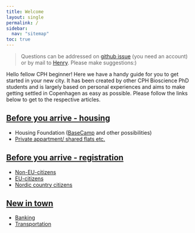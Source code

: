 ```yaml
---
title: Welcome
layout: single
permalink: /
sidebar:
  nav: "sitemap"
toc: true
---
```


> Questions can be addressed on [github issue](https://github.com/cphbiosciencephd/info/issues/new) (you need an account) or by mail to [Henry](mailto:henry.webel@cpr.ku.dk). 
> Please make suggestions:)

<!-- # Welcome -->
Hello fellow CPH beginner! Here we have a handy guide for you to get started in your new city. It has been created by other CPH Bioscience PhD students and is largely based on personal experiences and aims to make getting settled in Copenhagen as easy as possible. Please follow the links below to get to the respective articles.

## [Before you arrive - housing](housing)

- Housing Foundation ([BaseCamp](housing/basecamp) and other possibilities)
- [Private appartment/ shared flats etc.](housing/not-housing-foudation)

## [Before you arrive - registration](register)

- [Non-EU-citizens](register/non-eu)
- [EU-citizens](register/EU-citizen)
- [Nordic country citizens](register/nordic)

## [New in town](after-arriving)

- [Banking](topics/banking)
- [Transportation](transportation)
